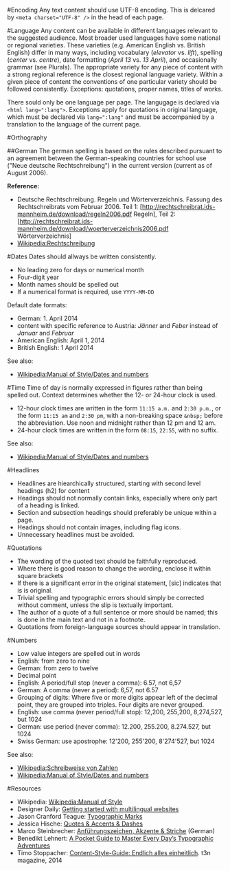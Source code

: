 #Encoding
Any text content should use UTF-8 encoding. This is delcared by ```<meta charset="UTF-8" />``` in the head of each page.

#Language
Any content can be available in different languages relevant to the suggested audience.
Most broader used languages have some national or regional varieties. These varieties (e.g. American English vs. British English) differ in many ways, including vocabulary (*elevator* vs. *lift*), spelling (*center* vs. *centre*), date formatting (*April 13* vs. *13 April*), and occasionally grammar (see Plurals).
The appropriate variety for any piece of content with a strong regional reference is the closest regional language variety. Within a given piece of content the conventions of one particular variety should be followed consistently.
Exceptions: quotations, proper names, titles of works.

There sould only be one language per page. The langugage is declared via ```<html lang=":lang">```.
Exceptions apply for quotations in original language, which must be declared via ```lang=":lang"``` and must be accompanied by a translation to the language of the current page.

#Orthography

##German
The german spelling is based on the rules described pursuant to an agreement between the German-speaking countries for school use ("Neue deutsche Rechtschreibung") in the current version (current as of August 2006).

**Reference:**

* Deutsche Rechtschreibung. Regeln und Wörterverzeichnis. Fassung des Rechtschreibrats vom Februar 2006. Teil 1: [http://rechtschreibrat.ids-mannheim.de/download/regeln2006.pdf Regeln], Teil 2: [http://rechtschreibrat.ids-mannheim.de/download/woerterverzeichnis2006.pdf Wörterverzeichnis]
* [Wikipedia:Rechtschreibung](https://de.wikipedia.org/wiki/Wikipedia:Rechtschreibung)

#Dates
Dates should allways be written consistently.

* No leading zero for days or numerical month
* Four-digit year
* Month names should be spelled out
* If a numerical format is required, use ```YYYY-MM-DD```

Default date formats:

* German: 1. April 2014
 * content with specific reference to Austria: *Jänner* and *Feber* instead of *Januar* and *Februar*
* American English: April 1, 2014
* British English: 1 April 2014

See also:

* [Wikipedia:Manual of Style/Dates and numbers](http://en.wikipedia.org/wiki/Wikipedia:Manual_of_Style/Dates_and_numbers)

#Time
Time of day is normally expressed in figures rather than being spelled out. Context determines whether the 12- or 24-hour clock is used.

* 12-hour clock times are written in the form ```11:15 a.m.``` and ```2:30 p.m.```, or the form ```11:15 am``` and ```2:30 pm```, with a non-breaking space  ```&nbsp;``` before the abbreviation. Use noon and midnight rather than 12 pm and 12 am.
* 24-hour clock times are written in the form ```08:15```, ```22:55```, with no suffix.

See also:

* [Wikipedia:Manual of Style/Dates and numbers](http://en.wikipedia.org/wiki/Wikipedia:Manual_of_Style/Dates_and_numbers)

#Headlines

* Headlines are hiearchically structured, starting with second level headings (h2) for content
* Headings should not normally contain links, especially where only part of a heading is linked.
* Section and subsection headings should preferably be unique within a page.
* Headings should not contain images, including flag icons.
* Unnecessary headlines must be avoided.

#Quotations
* The wording of the quoted text should be faithfully reproduced.
* Where there is good reason to change the wording, enclose it within square brackets
* If there is a significant error in the original statement, [sic] indicates that is is original.
* Trivial spelling and typographic errors should simply be corrected without comment, unless the slip is textually important.
* The author of a quote of a full sentence or more should be named; this is done in the main text and not in a footnote.
* Quotations from foreign-language sources should appear in translation.

#Numbers
* Low value integers are spelled out in words
 * English: from zero to nine
 * German: from zero to twelve
* Decimal point
 * English: A period/full stop (never a comma): 6.57, not 6,57
 * German: A comma (never a period): 6,57, not 6.57
* Grouping of digits: Where five or more digits appear left of the decimal point, they are grouped into triples. Four digits are never grouped.
 * English: use comma (never period/full stop): 12,200, 255,200, 8,274,527, but 1024
 * German: use period (never comma): 12.200, 255.200, 8.274.527, but 1024
 * Swiss German: use apostrophe: 12'200, 255'200, 8'274'527, but 1024

See also:

* [Wikipedia:Schreibweise von Zahlen](http://de.wikipedia.org/wiki/Wikipedia:Schreibweise_von_Zahlen)
* [Wikipedia:Manual of Style/Dates and numbers](http://en.wikipedia.org/wiki/Wikipedia:Manual_of_Style/Dates_and_numbers)

#Resources
* Wikipedia: [Wikipedia:Manual of Style](http://en.wikipedia.org/wiki/Wikipedia:Manual_of_Style)
* Designer Daily: [Getting started with multilingual websites](http://www.designer-daily.com/getting-started-with-multilingual-websites-29260)
* Jason Cranford Teague: [Typographic Marks](http://jasonspeaking.com/typographic-marks/)
* Jessica Hische: [Quotes & Accents & Dashes](http://quotesandaccents.com/)
* Marco Steinbrecher: [Anführungszeichen, Akzente & Striche](http://blog.steini.me/anfuehrungszeichen-akzente-und-striche) (German)
* Benedikt Lehnert: [A Pocket Guide to Master Every Day’s Typographic Adventures](http://typogui.de/)
* Timo Stoppacher: [Content-Style-Guide: Endlich alles einheitlich](http://t3n.de/news/content-style-guide-endlich-538979/). t3n magazine, 2014